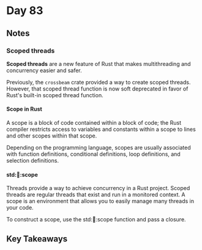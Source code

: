 # Day 83

## Notes

### Scoped threads

**Scoped threads** are a new feature of Rust that makes multithreading and concurrency easier and safer.

Previously, the `crossbeam` crate provided a way to create scoped threads. However, that scoped thread function is now soft deprecated in favor of Rust's built-in scoped thread function.

#### Scope in Rust

A scope is a block of code contained within a block of code; the Rust compiler restricts access to variables and constants within a scope to lines and other scopes within that scope.

Depending on the programming language, scopes are usually associated with function definitions, conditional definitions, loop definitions, and selection definitions.

#### std::thread::scope

Threads provide a way to achieve concurrency in a Rust project. Scoped threads are regular threads that exist and run in a monitored context. A scope is an environment that allows you to easily manage many threads in your code.

To construct a scope, use the std::thread::scope function and pass a closure.

## Key Takeaways

